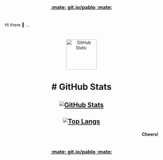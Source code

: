 <h3 align="center"><a href="https://git.io/pablo">:mate: git.io/pablo :mate:</a></h3>

#
Hi there 👋 ...
#

<p align="center">
 <img width="100px" src="https://user-images.githubusercontent.com/1916331/113941072-566f3180-97b3-11eb-8450-d156bc464ba7.png" align="center" alt="GitHub Stats:" />
 <h1 align="center"># GitHub Stats</h1>
</p>
<h2 align="center">

[![GitHub Stats](https://github-readme-stats.vercel.app/api?username=prafaelo&hide_title=true&theme=dark&show_icons=true&hide=prs,contribs&include_all_commits=true&count_private=true)](https://github.com/anuraghazra/github-readme-stats)

</h2>
<h2 align="center">

[![Top Langs](https://github-readme-stats.vercel.app/api/top-langs/?username=prafaelo&layout=compact&theme=dark)](https://github.com/anuraghazra/github-readme-stats)

</h2>

<h4 align="right">Cheers!</h4>

#

<h3 align="center"><a href="https://git.io/pablo">:mate: git.io/pablo :mate:</a></h3>

<!--
**prafaelo/prafaelo** is a ✨ _special_ ✨ repository because its `README.md` (this file) appears on your GitHub profile.

Here are some ideas to get you started:

- 🔭 I’m currently working on ...
- 🌱 I’m currently learning ...
- 👯 I’m looking to collaborate on ...
- 🤔 I’m looking for help with ...
- 💬 Ask me about ...
- 📫 How to reach me: ...
- 😄 Pronouns: ...
- ⚡ Fun fact: ...
-->
